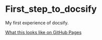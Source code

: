 # First_step_to_docsify
My first experience of docsify.

[What this looks like on GitHub Pages](https://fortune.github.io/First_step_to_docsify/)
